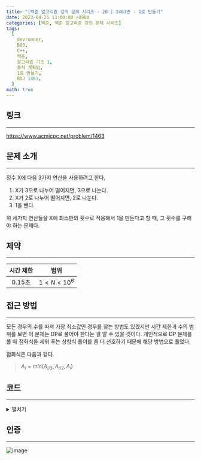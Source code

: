 ```yaml
---
title: "[백준 알고리즘 강의 문제 시리즈 - 20 ] 1463번 : 1로 만들기"
date: 2023-04-25 13:00:00 +0900
categories: [백준, 백준 알고리즘 강의 문제 시리즈]
tags:
  [
    devrunner,
    BOJ,
    C++,
    백준,
    알고리즘 기초 1,
    동적 계획법,
    1로 만들기,
    BOJ 1463,
  ]
math: true
---
```


## 링크

---

<https://www.acmicpc.net/problem/1463>

## 문제 소개

---

정수 X에 다음 3가지 연산을 사용하려고 한다.

1. X가 3으로 나누어 떨어지면, 3으로 나눈다.
2. X가 2로 나누어 떨어지면, 2로 나눈다.
3. 1을 뺀다.

위 세가지 연산들을 X에 최소한의 횟수로 적용해서 1을 만든다고 할 때, 그 횟수를 구해야 하는 문제다.

## 제약

---

| 시간 제한 |    범위    |
| :-------: | :--------: |
|  0.15초   | $1<N<10^6$ |

## 접근 방법

---

모든 경우의 수를 따져 가장 최소값인 경우를 찾는 방법도 있겠지만 시간 제한과 수의 범위를 보면 이 문제는 DP로 풀어야 한다는 걸 알 수 있을 것이다.
개인적으로 DP 문제를 풀 때 점화식을 세워 푸는 상향식 풀이를 좀 더 선호하기 때문에 해당 방법으로 풀었다.

점화식은 다음과 같다.

> $A_i=min(A_{i/3},A_{i/2},A_i)$

## 코드

---

<details>
<summary>펼치기</summary>
<div markdown="1">

```cpp
#include <bits/stdc++.h>
#define MAX 1000001
using namespace std;

int n;
int a[MAX] = {0};

void solve() {
  for (int i = 2; i <= n; ++i) {
    a[i] = a[i - 1] + 1;

    if (i % 3 == 0) {
      a[i] = min(a[i], a[i / 3] + 1);
    }

    if (i % 2 == 0) {
      a[i] = min(a[i], a[i / 2] + 1);
    }
  }

  cout << a[n] << '\n';
}

int main() {
  ios_base::sync_with_stdio(false);
  cin.tie(NULL);
  cout.tie(NULL);

  cin >> n;
  solve();

  return 0;
}
```

</div>
</details>

## 인증

---

![image](https://user-images.githubusercontent.com/87963766/234166463-c7b8fddd-1472-4d3e-a117-d109ec54ac83.png)

